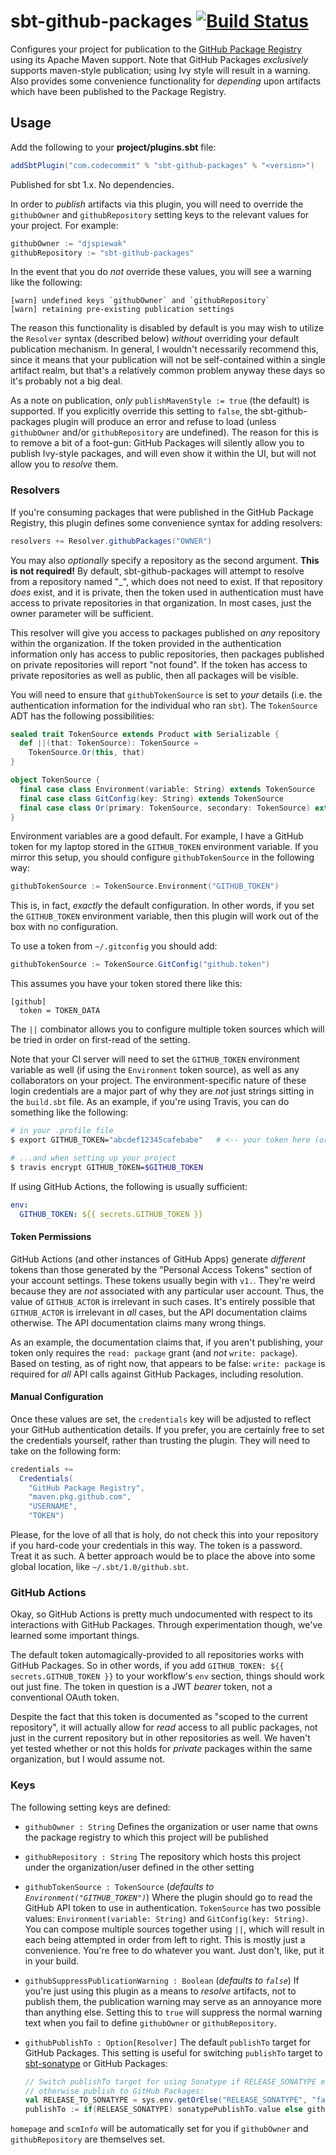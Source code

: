 # sbt-github-packages [![Build Status](https://travis-ci.com/djspiewak/sbt-github-packages.svg?branch=master)](https://travis-ci.com/djspiewak/sbt-github-packages)

Configures your project for publication to the [GitHub Package Registry](https://help.github.com/en/articles/about-github-package-registry) using its Apache Maven support. Note that GitHub Packages *exclusively* supports maven-style publication; using Ivy style will result in a warning. Also provides some convenience functionality for *depending* upon artifacts which have been published to the Package Registry.

## Usage

Add the following to your **project/plugins.sbt** file:

```sbt
addSbtPlugin("com.codecommit" % "sbt-github-packages" % "<version>")
```

Published for sbt 1.x. No dependencies.

In order to *publish* artifacts via this plugin, you will need to override the `githubOwner` and `githubRepository` setting keys to the relevant values for your project. For example:

```sbt
githubOwner := "djspiewak"
githubRepository := "sbt-github-packages"
```

In the event that you do *not* override these values, you will see a warning like the following:

```
[warn] undefined keys `githubOwner` and `githubRepository`
[warn] retaining pre-existing publication settings
```

The reason this functionality is disabled by default is you may wish to utilize the `Resolver` syntax (described below) *without* overriding your default publication mechanism. In general, I wouldn't necessarily recommend this, since it means that your publication will not be self-contained within a single artifact realm, but that's a relatively common problem anyway these days so it's probably not a big deal.

As a note on publication, *only* `publishMavenStyle := true` (the default) is supported. If you explicitly override this setting to `false`, the sbt-github-packages plugin will produce an error and refuse to load (unless `githubOwner` and/or `githubRepository` are undefined). The reason for this is to remove a bit of a foot-gun: GitHub Packages will silently allow you to publish Ivy-style packages, and will even show it within the UI, but will not allow you to *resolve* them.

### Resolvers

If you're consuming packages that were published in the GitHub Package Registry, this plugin defines some convenience syntax for adding resolvers:

```sbt
resolvers += Resolver.githubPackages("OWNER")
```

You may also *optionally* specify a repository as the second argument. **This is not required!** By default, sbt-github-packages will attempt to resolve from a repository named "_", which does not need to exist. If that repository *does* exist, and it is private, then the token used in authentication must have access to private repositories in that organization. In most cases, just the owner parameter will be sufficient.

This resolver will give you access to packages published on *any* repository within the organization. If the token provided in the authentication information only has access to public repositories, then packages published on private repositories will report "not found". If the token has access to private repositories as well as public, then all packages will be visible.

You will need to ensure that `githubTokenSource` is set to *your* details (i.e. the authentication information for the individual who ran `sbt`). The `TokenSource` ADT has the following possibilities:

```scala
sealed trait TokenSource extends Product with Serializable {
  def ||(that: TokenSource): TokenSource =
    TokenSource.Or(this, that)
}

object TokenSource {
  final case class Environment(variable: String) extends TokenSource
  final case class GitConfig(key: String) extends TokenSource
  final case class Or(primary: TokenSource, secondary: TokenSource) extends TokenSource
}
```

Environment variables are a good default. For example, I have a GitHub token for my laptop stored in the `GITHUB_TOKEN` environment variable. If you mirror this setup, you should configure `githubTokenSource` in the following way:

```sbt
githubTokenSource := TokenSource.Environment("GITHUB_TOKEN")
```

This is, in fact, *exactly* the default configuration. In other words, if you set the `GITHUB_TOKEN` environment variable, then this plugin will work out of the box with no configuration.

To use a token from `~/.gitconfig` you should add:

```sbt
githubTokenSource := TokenSource.GitConfig("github.token")
```

This assumes you have your token stored there like this:

```gitconfig
[github]
  token = TOKEN_DATA
```

The `||` combinator allows you to configure multiple token sources which will be tried in order on first-read of the setting.

Note that your CI server will need to set the `GITHUB_TOKEN` environment variable as well (if using the `Environment` token source), as well as any collaborators on your project. The environment-specific nature of these login credentials are a major part of why they are *not* just strings sitting in the `build.sbt` file. As an example, if you're using Travis, you can do something like the following:

```bash
# in your .profile file
$ export GITHUB_TOKEN="abcdef12345cafebabe"   # <-- your token here (or your build bot's)

# ...and when setting up your project
$ travis encrypt GITHUB_TOKEN=$GITHUB_TOKEN
```

If using GitHub Actions, the following is usually sufficient:

```yaml
env:
  GITHUB_TOKEN: ${{ secrets.GITHUB_TOKEN }}
```

#### Token Permissions

GitHub Actions (and other instances of GitHub Apps) generate *different* tokens than those generated by the "Personal Access Tokens" section of your account settings. These tokens usually begin with `v1.`. They're weird because they are *not* associated with any particular user account. Thus, the value of `GITHUB_ACTOR` is irrelevant in such cases. It's entirely possible that `GITHUB_ACTOR` is irrelevant in *all* cases, but the API documentation claims otherwise. The API documentation claims many wrong things.

As an example, the documentation claims that, if you aren't publishing, your token only requires the `read: package` grant (and *not* `write: package`). Based on testing, as of right now, that appears to be false: `write: package` is required for *all* API calls against GitHub Packages, including resolution.

#### Manual Configuration

Once these values are set, the `credentials` key will be adjusted to reflect your GitHub authentication details. If you prefer, you are certainly free to set the credentials yourself, rather than trusting the plugin. They will need to take on the following form:

```sbt
credentials += 
  Credentials(
    "GitHub Package Registry",
    "maven.pkg.github.com",
    "USERNAME",
    "TOKEN")
```

Please, for the love of all that is holy, do not check this into your repository if you hard-code your credentials in this way. The token is a password. Treat it as such. A better approach would be to place the above into some global location, like `~/.sbt/1.0/github.sbt`.

### GitHub Actions

Okay, so GitHub Actions is pretty much undocumented with respect to its interactions with GitHub Packages. Through experimentation though, we've learned some important things.

The default token automagically-provided to all repositories works with GitHub Packages. So in other words, if you add `GITHUB_TOKEN: ${{ secrets.GITHUB_TOKEN }}` to your workflow's `env` section, things should work out just fine. The token in question is a JWT *bearer* token, not a conventional OAuth token.

Despite the fact that this token is documented as "scoped to the current repository", it will actually allow for *read* access to all public packages, not just in the current repository but in other repositories as well. We haven't yet tested whether or not this holds for *private* packages within the same organization, but I would assume not.

### Keys

The following setting keys are defined:

- `githubOwner : String` Defines the organization or user name that owns the package registry to which this project will be published
- `githubRepository : String` The repository which hosts this project under the organization/user defined in the other setting
- `githubTokenSource : TokenSource` (*defaults to `Environment("GITHUB_TOKEN")`*) Where the plugin should go to read the GitHub API token to use in authentication. `TokenSource` has two possible values: `Environment(variable: String)` and `GitConfig(key: String)`. You can compose multiple sources together using `||`, which will result in each being attempted in order from left to right. This is mostly just a convenience. You're free to do whatever you want. Just don't, like, put it in your build. 
- `githubSuppressPublicationWarning : Boolean` (*defaults to `false`*) If you're just using this plugin as a means to *resolve* artifacts, not to publish them, the publication warning may serve as an annoyance more than anything else. Setting this to `true` will suppress the normal warning text when you fail to define `githubOwner` or `githubRepository`.
- `githubPublishTo : Option[Resolver]` The default `publishTo` target for GitHub Packages. This setting is useful for switching `publishTo` target to [sbt-sonatype](https://github.com/xerial/sbt-sonatype) or GitHub Packages: 

  ```scala
  // Switch publishTo target for using Sonatype if RELEASE_SONATYPE env is true, 
  // otherwise publish to GitHub Packages:
  val RELEASE_TO_SONATYPE = sys.env.getOrElse("RELEASE_SONATYPE", "false").toBoolean 
  publishTo := if(RELEASE_SONATYPE) sonatypePublishTo.value else githubPublishTo.value

`homepage` and `scmInfo` will be automatically set for you if `githubOwner` and `githubRepository` are themselves set.
